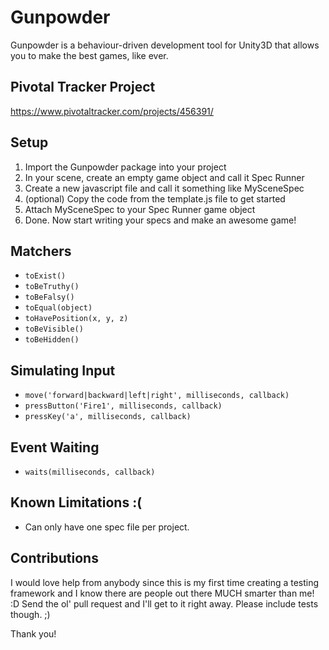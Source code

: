 # Gunpowder 

Gunpowder is a behaviour-driven development tool for Unity3D that allows you to make the best games, like ever.

## Pivotal Tracker Project 

https://www.pivotaltracker.com/projects/456391/

## Setup

1. Import the Gunpowder package into your project
2. In your scene, create an empty game object and call it Spec Runner
3. Create a new javascript file and call it something like MySceneSpec
4. (optional) Copy the code from the template.js file to get started
5. Attach MySceneSpec to your Spec Runner game object
6. Done. Now start writing your specs and make an awesome game!

## Matchers

- `toExist()`
- `toBeTruthy()`
- `toBeFalsy()`
- `toEqual(object)`
- `toHavePosition(x, y, z)`
- `toBeVisible()`
- `toBeHidden()`

## Simulating Input

- `move('forward|backward|left|right', milliseconds, callback)`
- `pressButton('Fire1', milliseconds, callback)`
- `pressKey('a', milliseconds, callback)`

## Event Waiting

- `waits(milliseconds, callback)`

## Known Limitations :(

- Can only have one spec file per project.

## Contributions

I would love help from anybody since this is my first time creating a testing framework and I know there are people out there MUCH smarter than me! :D Send the ol' pull request and I'll get to it right away. Please include tests though. ;) 

Thank you!

